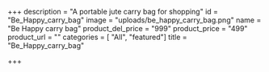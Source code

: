 +++
description = "A portable jute carry bag for shopping"
id = "Be_Happy_carry_bag"
image = "uploads/be_happy_carry_bag.png"
name = "Be Happy carry bag"
product_del_price = "999"
product_price = "499"
product_url = ""
categories = [ "All", "featured"]
title = "Be_Happy_carry_bag"

+++